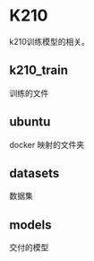 # K210

k210训练模型的相关。

## k210_train

训练的文件

## ubuntu

docker 映射的文件夹

## datasets

数据集

## models

交付的模型
